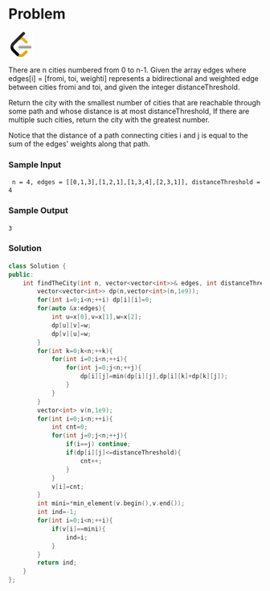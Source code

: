# Problem
<a href="https://leetcode.com/problems/find-the-city-with-the-smallest-number-of-neighbors-at-a-threshold-distance/description/">
  <img src="../lib/leetcode-3628885-3030025.webp" width="50"/>
</a>

There are n cities numbered from 0 to n-1. Given the array edges where edges[i] = [fromi, toi, weighti] represents a bidirectional and weighted edge between cities fromi and toi, and given the integer distanceThreshold.

Return the city with the smallest number of cities that are reachable through some path and whose distance is at most distanceThreshold, If there are multiple such cities, return the city with the greatest number.

Notice that the distance of a path connecting cities i and j is equal to the sum of the edges' weights along that path.

### Sample Input
```
 n = 4, edges = [[0,1,3],[1,2,1],[1,3,4],[2,3,1]], distanceThreshold = 4
```
### Sample Output
```
3
```

### Solution
```cpp
class Solution {
public:
    int findTheCity(int n, vector<vector<int>>& edges, int distanceThreshold) {
        vector<vector<int>> dp(n,vector<int>(n,1e9));
        for(int i=0;i<n;++i) dp[i][i]=0;
        for(auto &x:edges){
            int u=x[0],v=x[1],w=x[2];
            dp[u][v]=w;
            dp[v][u]=w;
        }
        for(int k=0;k<n;++k){
            for(int i=0;i<n;++i){
                for(int j=0;j<n;++j){
                    dp[i][j]=min(dp[i][j],dp[i][k]+dp[k][j]);
                }
            }
        }
        vector<int> v(n,1e9);
        for(int i=0;i<n;++i){
            int cnt=0;
            for(int j=0;j<n;++j){
                if(i==j) continue;
                if(dp[i][j]<=distanceThreshold){
                    cnt++;
                }
            }
            v[i]=cnt;
        }
        int mini=*min_element(v.begin(),v.end());
        int ind=-1;
        for(int i=0;i<n;++i){
            if(v[i]==mini){
                ind=i;
            }
        }
        return ind;
    }
};
```
